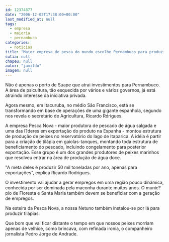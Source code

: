 ```yaml
---
id: 12374877
date: "2006-12-02T17:38:00+00:00"
last_modified_at: null
tags:
  - empresa
  - maioria
  - pernambuco
categories:
  - noticias
title: "Maior empresa de pesca do mundo escolhe Pernambuco para produzir tilápias"
sutia: null
chapeu: null
autor: "jamildo"
imagem: null
---
```

<p>N&atilde;o &eacute; apenas o porto de Suape que atrai investimentos para Pernambuco. A &aacute;rea de psicultura, t&atilde;o esquecida por v&aacute;rios e v&aacute;rios governos, j&aacute; est&aacute; atraindo interesse da iniciativa privada.</p>
<p>Agora mesmo, em Itacuruba, no m&eacute;dio S&atilde;o Francisco, est&aacute; se transformando em base de opera&ccedil;&otilde;es de uma gigante espanhola, segundo nos revela o secret&aacute;rio de Agricultura, Ricardo Rdrigues.</p>
<p>A empresa Pesca Nova - maior produtora de pescado de &aacute;gua salgada e uma das l?deres em exporta&ccedil;&atilde;o do produto na Espanha - montou estrutura de produ&ccedil;&atilde;o de peixes no reservat&oacute;rio do lago de Itaparica. A id&eacute;ia &eacute; partir para a cria&ccedil;&atilde;o de til&aacute;pia em gaiolas-tanques, montando toda estrutura de beneficiamento do pescado, incluindo congelamento para posterior exporta&ccedil;&atilde;o. Esse grupo &eacute; um dos grandes produtores de peixes marinhos que resolveu entrar na &aacute;rea de produ&ccedil;&atilde;o de &aacute;gua doce.</p>
<p>"A meta deles &eacute; produzir 50 mil toneladas por ano, apenas para exporta&ccedil;&otilde;es", explica Ricardo Rodrigues.</p>
<p>O investimento vai ajudar a gerar empregos em uma regi&atilde;o pouco din&acirc;mica, conhecida por ser dominada pela maconha durante muitos anos. O munic?pio de Floresta e Santa Maria tamb&eacute;m devem se beneficiar com a gera&ccedil;&atilde;o de empregos.</p>
<p>Na esteira da Pesca Nova, a nossa Netuno tamb&eacute;m instalou-se por l&aacute; para produzir til&aacute;pias.</p>
<p>Que bom que vai ficar distante o tempo em que nossos peixes morriam apenas de velhice, como brincava, com refinada ironia, o companheiro jornalista Pedro Jorge de Andrade.</p>
